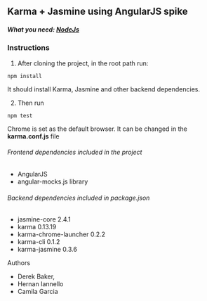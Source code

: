 ## Karma + Jasmine using AngularJS spike

##### What you need: [NodeJs](https://nodejs.org)

### Instructions

1. After cloning the project, in the root path run:

```
npm install
```

It should install Karma, Jasmine and other backend dependencies.

2. Then run

```
npm test
```

Chrome is set as the default browser. It can be changed in the **karma.conf.js** file

###### Frontend dependencies included in the project

* AngularJS
* angular-mocks.js library

###### Backend dependencies included in package.json

* jasmine-core 2.4.1
* karma 0.13.19
* karma-chrome-launcher 0.2.2
* karma-cli 0.1.2
* karma-jasmine 0.3.6

Authors 
* Derek Baker, 
* Hernan Iannello
* Camila Garcia